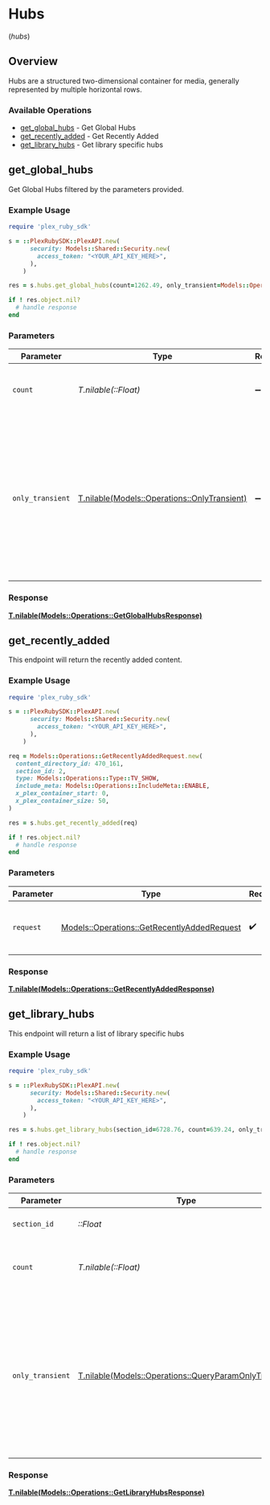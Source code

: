# Hubs
(*hubs*)

## Overview

Hubs are a structured two-dimensional container for media, generally represented by multiple horizontal rows.


### Available Operations

* [get_global_hubs](#get_global_hubs) - Get Global Hubs
* [get_recently_added](#get_recently_added) - Get Recently Added
* [get_library_hubs](#get_library_hubs) - Get library specific hubs

## get_global_hubs

Get Global Hubs filtered by the parameters provided.

### Example Usage

```ruby
require 'plex_ruby_sdk'

s = ::PlexRubySDK::PlexAPI.new(
      security: Models::Shared::Security.new(
        access_token: "<YOUR_API_KEY_HERE>",
      ),
    )

res = s.hubs.get_global_hubs(count=1262.49, only_transient=Models::Operations::OnlyTransient::ONE)

if ! res.object.nil?
  # handle response
end

```

### Parameters

| Parameter                                                                                                                                             | Type                                                                                                                                                  | Required                                                                                                                                              | Description                                                                                                                                           |
| ----------------------------------------------------------------------------------------------------------------------------------------------------- | ----------------------------------------------------------------------------------------------------------------------------------------------------- | ----------------------------------------------------------------------------------------------------------------------------------------------------- | ----------------------------------------------------------------------------------------------------------------------------------------------------- |
| `count`                                                                                                                                               | *T.nilable(::Float)*                                                                                                                                  | :heavy_minus_sign:                                                                                                                                    | The number of items to return with each hub.                                                                                                          |
| `only_transient`                                                                                                                                      | [T.nilable(Models::Operations::OnlyTransient)](../../models/operations/onlytransient.md)                                                              | :heavy_minus_sign:                                                                                                                                    | Only return hubs which are "transient", meaning those which are prone to changing after media playback or addition (e.g. On Deck, or Recently Added). |

### Response

**[T.nilable(Models::Operations::GetGlobalHubsResponse)](../../models/operations/getglobalhubsresponse.md)**



## get_recently_added

This endpoint will return the recently added content.


### Example Usage

```ruby
require 'plex_ruby_sdk'

s = ::PlexRubySDK::PlexAPI.new(
      security: Models::Shared::Security.new(
        access_token: "<YOUR_API_KEY_HERE>",
      ),
    )

req = Models::Operations::GetRecentlyAddedRequest.new(
  content_directory_id: 470_161,
  section_id: 2,
  type: Models::Operations::Type::TV_SHOW,
  include_meta: Models::Operations::IncludeMeta::ENABLE,
  x_plex_container_start: 0,
  x_plex_container_size: 50,
)

res = s.hubs.get_recently_added(req)

if ! res.object.nil?
  # handle response
end

```

### Parameters

| Parameter                                                                                         | Type                                                                                              | Required                                                                                          | Description                                                                                       |
| ------------------------------------------------------------------------------------------------- | ------------------------------------------------------------------------------------------------- | ------------------------------------------------------------------------------------------------- | ------------------------------------------------------------------------------------------------- |
| `request`                                                                                         | [Models::Operations::GetRecentlyAddedRequest](../../models/operations/getrecentlyaddedrequest.md) | :heavy_check_mark:                                                                                | The request object to use for the request.                                                        |

### Response

**[T.nilable(Models::Operations::GetRecentlyAddedResponse)](../../models/operations/getrecentlyaddedresponse.md)**



## get_library_hubs

This endpoint will return a list of library specific hubs


### Example Usage

```ruby
require 'plex_ruby_sdk'

s = ::PlexRubySDK::PlexAPI.new(
      security: Models::Shared::Security.new(
        access_token: "<YOUR_API_KEY_HERE>",
      ),
    )

res = s.hubs.get_library_hubs(section_id=6728.76, count=639.24, only_transient=Models::Operations::QueryParamOnlyTransient::ONE)

if ! res.object.nil?
  # handle response
end

```

### Parameters

| Parameter                                                                                                                                             | Type                                                                                                                                                  | Required                                                                                                                                              | Description                                                                                                                                           |
| ----------------------------------------------------------------------------------------------------------------------------------------------------- | ----------------------------------------------------------------------------------------------------------------------------------------------------- | ----------------------------------------------------------------------------------------------------------------------------------------------------- | ----------------------------------------------------------------------------------------------------------------------------------------------------- |
| `section_id`                                                                                                                                          | *::Float*                                                                                                                                             | :heavy_check_mark:                                                                                                                                    | the Id of the library to query                                                                                                                        |
| `count`                                                                                                                                               | *T.nilable(::Float)*                                                                                                                                  | :heavy_minus_sign:                                                                                                                                    | The number of items to return with each hub.                                                                                                          |
| `only_transient`                                                                                                                                      | [T.nilable(Models::Operations::QueryParamOnlyTransient)](../../models/operations/queryparamonlytransient.md)                                          | :heavy_minus_sign:                                                                                                                                    | Only return hubs which are "transient", meaning those which are prone to changing after media playback or addition (e.g. On Deck, or Recently Added). |

### Response

**[T.nilable(Models::Operations::GetLibraryHubsResponse)](../../models/operations/getlibraryhubsresponse.md)**

